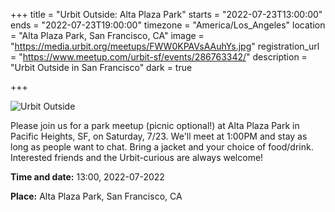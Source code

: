 +++
title = "Urbit Outside: Alta Plaza Park"
starts = "2022-07-23T13:00:00"
ends = "2022-07-23T19:00:00"
timezone = "America/Los_Angeles"
location = "Alta Plaza Park, San Francisco, CA"
image = "https://media.urbit.org/meetups/FWW0KPAVsAAuhYs.jpg"
registration_url = "https://www.meetup.com/urbit-sf/events/286763342/"
description = "Urbit Outside in San Francisco"
dark = true


+++

![Urbit Outside](https://media.urbit.org/meetups/FWW0KPAVsAAuhYs.jpg)

Please join us for a park meetup (picnic optional!) at Alta Plaza Park in Pacific Heights, SF, on Saturday, 7/23. We'll meet at 1:00PM and stay as long as people want to chat. Bring a jacket and your choice of food/drink.
Interested friends and the Urbit-curious are always welcome!

**Time and date:** 13:00, 2022-07-2022

**Place:** Alta Plaza Park, San Francisco, CA
